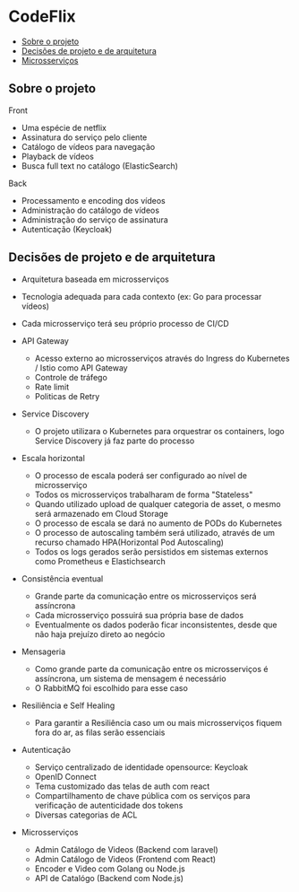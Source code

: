 # CodeFlix

* [Sobre o projeto](#sobre-o-projeto)
* [Decisões de projeto e de arquitetura](#decisões-de-projeto-e-de-arquitetura)
* [Microsserviços](#microsserviços)

## Sobre o projeto

Front
* Uma espécie de netflix
* Assinatura do serviço pelo cliente
* Catálogo de vídeos para navegação
* Playback de vídeos
* Busca full text no catálogo (ElasticSearch)

Back
* Processamento e encoding dos vídeos
* Administração do catálogo de vídeos
* Administração do serviço de assinatura
* Autenticação (Keycloak)

## Decisões de projeto e de arquitetura
 
* Arquitetura baseada em microsserviços
* Tecnologia adequada para cada contexto (ex: Go para processar vídeos)
* Cada microsserviço terá seu próprio processo de CI/CD

* API Gateway
  * Acesso externo ao microsserviços através do Ingress do Kubernetes / Istio como API Gateway
  * Controle de tráfego
  * Rate limit
  * Politicas de Retry
 
* Service Discovery
  * O projeto utilizara o Kubernetes para orquestrar os containers, logo Service Discovery já faz parte do processo
 
* Escala horizontal
  * O processo de escala poderá ser configurado ao nível de microsserviço
  * Todos os microsserviços trabalharam de forma "Stateless"
  * Quando utilizado upload de qualquer categoria de asset, o mesmo será armazenado em Cloud Storage
  * O processo de escala se dará no aumento de PODs do Kubernetes
  * O processo de autoscaling também será utilizado, através de um recurso chamado HPA(Horizontal Pod Autoscaling)
  * Todos os logs gerados serão persistidos em sistemas externos como Prometheus e Elastichsearch

* Consistência eventual
  * Grande parte da comunicação entre os microsserviços será assíncrona
  * Cada microsserviço possuirá sua própria base de dados
  * Eventualmente os dados poderão ficar inconsistentes, desde que não haja prejuízo direto ao negócio 
 
* Mensageria
  * Como grande parte da comunicação entre os microsserviços é assíncrona, um sistema de mensagem é necessário
  * O RabbitMQ foi escolhido para esse caso

* Resiliência e Self Healing
  * Para garantir a Resiliência caso um ou mais microsserviços fiquem fora do ar, as filas serão essenciais
 
* Autenticação 
  * Serviço centralizado de identidade opensource: Keycloak
  * OpenID Connect
  * Tema customizado das telas de auth com react
  * Compartilhamento de chave pública com os serviços para verificação de autenticidade dos tokens
  * Diversas categorias de ACL

* Microsserviços
  * Admin Catálogo de Videos (Backend com laravel)
  * Admin Catálogo de Videos (Frontend com React)
  * Encoder e Video com Golang ou Node.js
  * API de Catalógo (Backend com Node.js)
